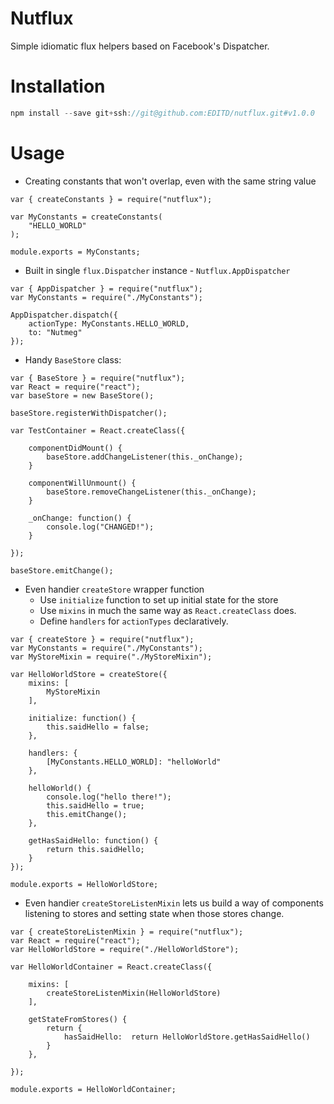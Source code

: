# Nutflux
Simple idiomatic flux helpers based on Facebook's Dispatcher.

# Installation

```js
npm install --save git+ssh://git@github.com:EDITD/nutflux.git#v1.0.0
```

# Usage

* Creating constants that won't overlap, even with the same string value

```es6
var { createConstants } = require("nutflux");

var MyConstants = createConstants(
    "HELLO_WORLD"
);

module.exports = MyConstants;
```

* Built in single `flux.Dispatcher` instance - `Nutflux.AppDispatcher`

```es6
var { AppDispatcher } = require("nutflux");
var MyConstants = require("./MyConstants");

AppDispatcher.dispatch({
    actionType: MyConstants.HELLO_WORLD,
    to: "Nutmeg"
});
```

* Handy `BaseStore` class:
```es6
var { BaseStore } = require("nutflux");
var React = require("react");
var baseStore = new BaseStore();

baseStore.registerWithDispatcher();

var TestContainer = React.createClass({

    componentDidMount() {
        baseStore.addChangeListener(this._onChange);
    }

    componentWillUnmount() {
        baseStore.removeChangeListener(this._onChange);
    }

    _onChange: function() {
        console.log("CHANGED!");
    }

});

baseStore.emitChange();
```

* Even handier `createStore` wrapper function
  * Use `initialize` function to set up initial state for the store
  * Use `mixins` in much the same way as `React.createClass` does.
  * Define `handlers` for `actionTypes` declaratively.

```es6
var { createStore } = require("nutflux");
var MyConstants = require("./MyConstants");
var MyStoreMixin = require("./MyStoreMixin");

var HelloWorldStore = createStore({
    mixins: [
        MyStoreMixin
    ],

    initialize: function() {
        this.saidHello = false;
    },

    handlers: {
        [MyConstants.HELLO_WORLD]: "helloWorld"
    },

    helloWorld() {
        console.log("hello there!");
        this.saidHello = true;
        this.emitChange();
    },

    getHasSaidHello: function() {
        return this.saidHello;
    }
});

module.exports = HelloWorldStore;
```

* Even handier `createStoreListenMixin` lets us build a way of components listening to stores and setting state when those stores change.

```es6
var { createStoreListenMixin } = require("nutflux");
var React = require("react");
var HelloWorldStore = require("./HelloWorldStore");

var HelloWorldContainer = React.createClass({

    mixins: [
        createStoreListenMixin(HelloWorldStore)
    ],

    getStateFromStores() {
        return {
            hasSaidHello:  return HelloWorldStore.getHasSaidHello()
        }
    },

});

module.exports = HelloWorldContainer;
```
